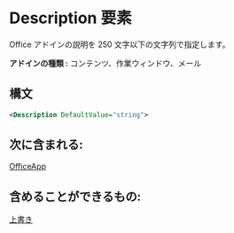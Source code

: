 # <a name="description-element"></a>Description 要素

Office アドインの説明を 250 文字以下の文字列で指定します。

**アドインの種類 :** コンテンツ、作業ウィンドウ、メール

## <a name="syntax"></a>構文

```XML
<Description DefaultValue="string">
```

## <a name="contained-in"></a>次に含まれる:

[OfficeApp](officeapp.md)


## <a name="can-contain"></a>含めることができるもの:

[上書き](override.md)

